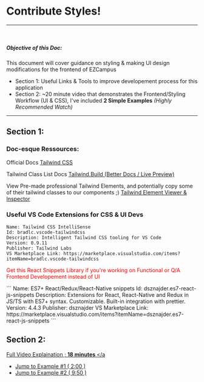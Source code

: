 <h1>Contribute Styles!</h1>
<hr>
<br/>
<h5>Objective of this Doc:</h5>
This document will cover guidance on styling & making UI design modifications for the frontend of EZCampus
<ul>
<li>Section 1: Useful Links & Tools to improve developement process for this application</li>
<li>Section 2: ~20 minute video that demonstrates the Frontend/Styling Workflow (UI & CSS), I've included <b>2 Simple Examples</b> <i>(Highly Recommended Watch)</i>   </li>
</ul>

<hr>
<h2>Section 1:</h2>
<h3>Doc-esque Ressources:</h3>

<span>Official Docs</span> <a href="https://tailwindui.com/components">Tailwind CSS</a>

<span>Tailwind Class List Docs</span> <a href="https://tailwind.build/classes">Tailwind.Build (Better Docs / Live Preview)</a>

<span>View Pre-made professional Tailwind Elements, and potentially copy some of their tailwind classes to our components ;)</span> <a href="https://shuffle.dev/components/tailwind?utm_source=tailwind&utm_medium=class-item">Tailwind Element Viewer & Inspector</a>

<h3>Useful VS Code Extensions for CSS & UI Devs</h3>

```
Name: Tailwind CSS IntelliSense
Id: bradlc.vscode-tailwindcss
Description: Intelligent Tailwind CSS tooling for VS Code
Version: 0.9.11
Publisher: Tailwind Labs
VS Marketplace Link: https://marketplace.visualstudio.com/items?itemName=bradlc.vscode-tailwindcss
```


<p style="color: red;"> Get this React Snippets Library if you're working on Functional or Q/A Frontend Developement instead of UI</p>
```
Name: ES7+ React/Redux/React-Native snippets
Id: dsznajder.es7-react-js-snippets
Description: Extensions for React, React-Native and Redux in JS/TS with ES7+ syntax. Customizable. Built-in integration with prettier.
Version: 4.4.3
Publisher: dsznajder
VS Marketplace Link: https://marketplace.visualstudio.com/items?itemName=dsznajder.es7-react-js-snippets
```

<h2>Section 2:</h2>

  <a href="https://www.youtube.com/embed/ZnsgHqdxeKg">Full Video Explaination ; <b>18 minutes </b> </a
  <br>
  <ul>
    <li><a href="https://youtu.be/ZnsgHqdxeKg?t=120">Jump to Example #1 ( 2:00 )</a></li>
    <li><a href="https://youtu.be/ZnsgHqdxeKg?t=593">Jump to Example #2 ( 9:50 )</a></li>
  </ul>
